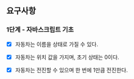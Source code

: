 ## 요구사항
### 1단계 - 자바스크립트 기초
- [X] 자동차는 이름을 상태로 가질 수 있다.
- [X] 자동차는 위치 값을 가지며, 초기 상태는 0이다.
- [X] 자동차는 전진할 수 있으며 한 번에 1만큼 전진한다.

